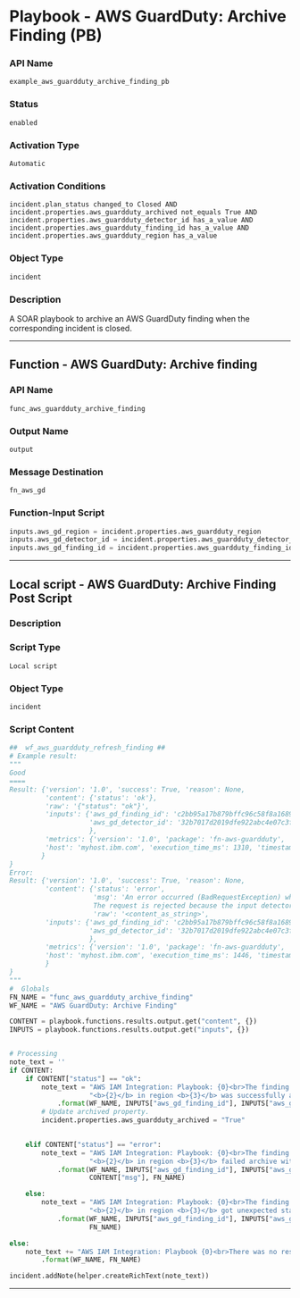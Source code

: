<!--
    DO NOT MANUALLY EDIT THIS FILE
    THIS FILE IS AUTOMATICALLY GENERATED WITH resilient-sdk codegen
    Generated with resilient-sdk v51.0.2.2.1096
-->

# Playbook - AWS GuardDuty: Archive Finding (PB)

### API Name
`example_aws_guardduty_archive_finding_pb`

### Status
`enabled`

### Activation Type
`Automatic`

### Activation Conditions
`incident.plan_status changed_to Closed AND incident.properties.aws_guardduty_archived not_equals True AND incident.properties.aws_guardduty_detector_id has_a_value AND incident.properties.aws_guardduty_finding_id has_a_value AND incident.properties.aws_guardduty_region has_a_value`

### Object Type
`incident`

### Description
A SOAR playbook to archive an AWS GuardDuty finding when the corresponding incident is closed.


---
## Function - AWS GuardDuty: Archive finding

### API Name
`func_aws_guardduty_archive_finding`

### Output Name
`output`

### Message Destination
`fn_aws_gd`

### Function-Input Script
```python
inputs.aws_gd_region = incident.properties.aws_guardduty_region
inputs.aws_gd_detector_id = incident.properties.aws_guardduty_detector_id
inputs.aws_gd_finding_id = incident.properties.aws_guardduty_finding_id
```

---

## Local script - AWS GuardDuty: Archive Finding Post Script

### Description


### Script Type
`Local script`

### Object Type
`incident`

### Script Content
```python
##  wf_aws_guardduty_refresh_finding ##
# Example result:
"""
Good
====
Result: {'version': '1.0', 'success': True, 'reason': None,
         'content': {'status': 'ok'},
         'raw': '{"status": "ok"}',
         'inputs': {'aws_gd_finding_id': 'c2bb95a17b879bffc96c58f8a1689785', 'aws_gd_region': 'us-east-2',
                    'aws_gd_detector_id': '32b7017d2019dfe922abc4e07c3fdded'
                    },
         'metrics': {'version': '1.0', 'package': 'fn-aws-guardduty', 'package_version': '1.0.0',
         'host': 'myhost.ibm.com', 'execution_time_ms': 1310, 'timestamp': '2021-01-28 11:31:30'
        }
}
Error:
Result: {'version': '1.0', 'success': True, 'reason': None,
         'content': {'status': 'error',
                     'msg': 'An error occurred (BadRequestException) when calling the ArchiveFindings operation:
                     The request is rejected because the input detectorId is not owned by the current account.'},
                     'raw': '<content_as_string>',
         'inputs': {'aws_gd_finding_id': 'c2bb95a17b879bffc96c58f8a1689784', 'aws_gd_region': 'us-east-2',
                    'aws_gd_detector_id': '32b7017d2019dfe922abc4e07c3fdfff'
                    },
         'metrics': {'version': '1.0', 'package': 'fn-aws-guardduty', 'package_version': '1.0.0',
         'host': 'myhost.ibm.com', 'execution_time_ms': 1446, 'timestamp': '2021-01-28 11:34:53'
         }
}
"""
#  Globals
FN_NAME = "func_aws_guardduty_archive_finding"
WF_NAME = "AWS GuardDuty: Archive Finding"

CONTENT = playbook.functions.results.output.get("content", {})
INPUTS = playbook.functions.results.output.get("inputs", {})


# Processing
note_text = ''
if CONTENT:
    if CONTENT["status"] == "ok":
        note_text = "AWS IAM Integration: Playbook: {0}<br>The finding with id <b>{1}</b> and detector id " \
                    "<b>{2}</b> in region <b>{3}</b> was successfully archived for SOAR function: <b>{4}</b>"\
            .format(WF_NAME, INPUTS["aws_gd_finding_id"], INPUTS["aws_gd_detector_id"], INPUTS["aws_gd_region"], FN_NAME)
        # Update archived property.
        incident.properties.aws_guardduty_archived = "True"  
        

    elif CONTENT["status"] == "error":
        note_text = "AWS IAM Integration: Playbook: {0}<br>The finding with id <b>{1}</b> and detector id " \
                    "<b>{2}</b> in region <b>{3}</b> failed archive with error <b>{4}</b> for SOAR function: <b>{5}</b>"\
            .format(WF_NAME, INPUTS["aws_gd_finding_id"], INPUTS["aws_gd_detector_id"], INPUTS["aws_gd_region"],
                    CONTENT["msg"], FN_NAME)

    else:
        note_text = "AWS IAM Integration: Playbook: {0}<br>The finding with id <b>{1}</b> and detector id " \
                    "<b>{2}</b> in region <b>{3}</b> got unexpected status <b>{4}</b> for SOAR function: <b>{5}</b>" \
            .format(WF_NAME, INPUTS["aws_gd_finding_id"], INPUTS["aws_gd_detector_id"], CONTENT["status"], INPUTS["aws_gd_region"],
                    FN_NAME)

else:
    note_text += "AWS IAM Integration: Playbook {0}<br>There was no result returned for SOAR function: <b>{1}</b>"\
        .format(WF_NAME, FN_NAME)

incident.addNote(helper.createRichText(note_text))

```

---

